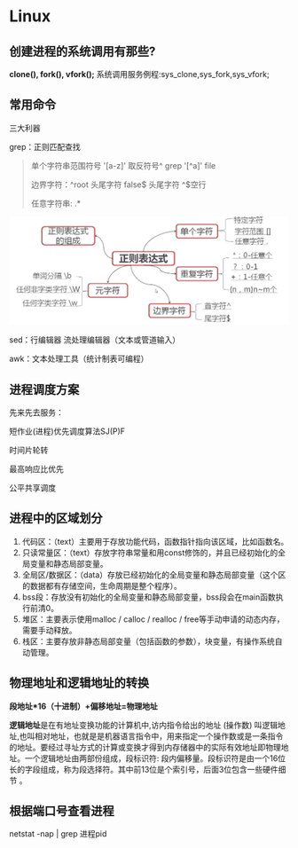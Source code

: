 # Linux

## 创建进程的系统调用有那些?

**clone(), fork(), vfork();** 系统调用服务例程:sys_clone,sys_fork,sys_vfork;

## 常用命令

三大利器

grep：正则匹配查找

> 单个字符串范围符号 '[a-z]'   取反符号^	grep '[\^a]' file
>
> 边界字符：^root 头尾字符 false\$ 头尾字符 \^$空行
>
> 任意字符串: .*

![image-20200713101847885](images\image-20200713101847885.png)

sed：行编辑器 流处理编辑器（文本或管道输入）

> 

awk：文本处理工具（统计制表可编程）

> 

## 进程调度方案

先来先去服务：

短作业(进程)优先调度算法SJ(P)F

时间片轮转

最高响应比优先

公平共享调度

## 进程中的区域划分

1. 代码区：（text）主要用于存放功能代码，函数指针指向该区域，比如函数名。
2. 只读常量区：（text）存放字符串常量和用const修饰的，并且已经初始化的全局变量和静态局部变量。
3. 全局区/数据区：（data）存放已经初始化的全局变量和静态局部变量（这个区的数据都有存储空间，生命周期是整个程序）。
4. bss段：存放没有初始化的全局变量和静态局部变量，bss段会在main函数执行前清0。
5. 堆区：主要表示使用malloc / calloc / realloc / free等手动申请的动态内存，需要手动释放。
6. 栈区：主要存放非静态局部变量（包括函数的参数），块变量，有操作系统自动管理。

## 物理地址和逻辑地址的转换

**段地址\*16（十进制）+偏移地址=物理地址**

**逻辑地址**是在有地址变换功能的计算机中,访内指令给出的地址 (操作数) 叫逻辑地址,也叫相对地址，也就是是机器语言指令中，用来指定一个操作数或是一条指令的地址。要经过寻址方式的计算或变换才得到内存储器中的实际有效地址即物理地址。一个逻辑地址由两部份组成，段标识符: 段内偏移量。段标识符是由一个16位长的字段组成，称为段选择符。其中前13位是个索引号，后面3位包含一些硬件细节 。

## 根据端口号查看进程

 netstat -nap | grep 进程pid